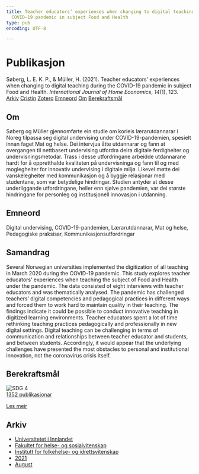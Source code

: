 ```yaml
---
title: Teacher educators’ experiences when changing to digital teaching during the
  COVID-19 pandemic in subject Food and Health
type: pub
encoding: UTF-8

---
```

<h1>Publikasjon</h1>
<article id="csl-bib-container-PFNDURKK" class="csl-bib-container">
  <div class="csl-bib-body"> <div class="csl-entry">Søberg, L. E. K. P., &#38; Müller, H. (2021). Teacher educators’ experiences when changing to digital teaching during the COVID-19 pandemic in subject Food and Health. <i>International Journal of Home Economics</i>, <i>14</i>(1), 123.</div> </div>
  <div class="csl-bib-buttons">
    <a href="#taxonomy-article-PFNDURKK" alt="archive" class="csl-bib-button">Arkiv</a>
    <a href="https://app.cristin.no/results/show.jsf?id=1927251" alt="Cristin" class="csl-bib-button">Cristin</a>
    <a href="http://zotero.org/groups/5881554/items/PFNDURKK" alt="Zotero" class="csl-bib-button">Zotero</a>
    <a href="#keywords-article-PFNDURKK" alt="keywords" class="csl-bib-button">Emneord</a>
    <a href="#about-article-PFNDURKK" alt="about_pub" class="csl-bib-button">Om</a>
    <a href="#sdg-article-PFNDURKK" alt="sdg" class="csl-bib-button">Berekraftsmål</a>
  </div>
  <div id="csl-bib-meta-container-PFNDURKK"></div>
</article>
<div id="csl-bib-meta-PFNDURKK" class="csl-bib-meta">
  <article id="about-article-PFNDURKK" class="about_pub-article">
    <h1>Om</h1>
    Søberg og Müller gjennomførte ein studie om korleis lærarutdannarar i Noreg tilpassa seg digital undervising under COVID-19-pandemien, spesielt innan faget Mat og helse. Dei intervjua åtte utdannarar og fann at overgangen til nettbasert undervising utfordra deira digitale ferdigheiter og undervisningsmetodar. Trass i desse utfordringane arbeidde utdannarane hardt for å oppretthalde kvaliteten på undervisninga og fann til og med moglegheiter for innovativ undervising i digitale miljø. Likevel møtte dei vanskelegheiter med kommunikasjon og å byggje relasjonar med studentane, som var betydelige hindringar. Studien antyder at desse underliggande utfordringane, heller enn sjølve pandemien, var dei største hindringane for personleg og institusjonell innovasjon i utdanning.
  </article>
  <article id="keywords-article-PFNDURKK" class="keywords-article">
    <h1>Emneord</h1>
    Digital undervising, COVID-19-pandemien, Lærarutdannarar, Mat og helse, Pedagogiske praksisar, Kommunikasjonsutfordringar
  </article>
  <article id="abstract-article-PFNDURKK" class="abstract-article">
    <h1>Samandrag</h1>
    Several Norwegian universities implemented the digitization of all teaching in March 2020 during the COVID-19 pandemic. This study explores teacher educators’ experiences when teaching the subject of Food and Health under the pandemic. The data consisted of eight interviews with teacher educators and was thematically analysed. 
The pandemic has challenged teachers’ digital competencies and pedagogical practices in different ways and forced them to work hard to maintain quality in their teaching. The findings indicate it could be possible to conduct innovative teaching in digitized learning environments. Teacher educators spent a lot of time rethinking teaching practices pedagogically and professionally in new digital settings. Digital teaching can be challenging in terms of communication and relationships between teacher educator and students, and between students. Accordingly, it would appear that the underlying challenges have presented the most obstacles to personal and institutional innovation, not the coronavirus crisis itself.
  </article>
  <article id="sdg-article-PFNDURKK" class="sdg-article">
    <h1>Berekraftsmål</h1>
    <div class="sdg-container"><div id="sdg4" class="sdg">
        <img src="{{< params subfolder >}}images/sdg/sdg04_nn.png" class="image" alt="SDG 4">
        <div class="sdg-overlay">
          <a href="/nn/archive/?key=?sdg=4#archive" class="sdg-publication-count"><span>1352</span> publikasjonar</a>
          <p><a href="https://fn.no/om-fn/fns-baerekraftsmaal/god-utdanning?lang=nno-NO" class="sdg-read-more">Les meir</a></p>
        </div>
      </div></div>
  </article>
  <article id="taxonomy-article-PFNDURKK" class="taxonomy-article">
    <h1>Arkiv</h1>
    <ul>
      <li>
        <a href="/nn/archive/?key=3DCRN523">Universitetet i Innlandet</a>
      </li>
      <li>
        <a href="/nn/archive/?key=IDKFS3MX">Fakultet for helse- og sosialvitenskap</a>
      </li>
      <li>
        <a href="/nn/archive/?key=FJXE3Z8X">Institutt for folkehelse- og idrettsvitenskap</a>
      </li>
      <li>
        <a href="/nn/archive/?key=HKMXV8PC">2021</a>
      </li>
      <li>
        <a href="/nn/archive/?key=VKTJUAAY">August</a>
      </li>
    </ul>
  </article>
</div>

